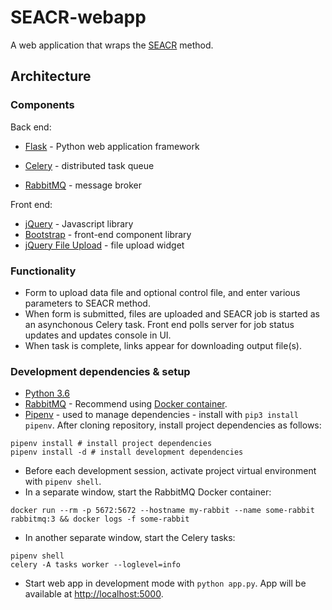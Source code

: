 # SEACR-webapp

A web application that wraps the
[SEACR](https://github.com/FredHutch/SEACR) method.

## Architecture

### Components

Back end:

* [Flask](http://flask.pocoo.org) - Python web application framework

* [Celery](http://www.celeryproject.org) - distributed task queue
* [RabbitMQ](https://www.rabbitmq.com) - message broker

Front end:

* [jQuery](https://jquery.com) - Javascript library
* [Bootstrap](https://getbootstrap.com) - front-end component library
* [jQuery File Upload](https://github.com/blueimp/jQuery-File-Upload) - file upload widget

### Functionality

* Form to upload data file and optional control file, and enter
  various parameters to SEACR method.
* When form is submitted, files are uploaded and SEACR job is started as an asynchonous
  Celery task. Front end polls server for job status updates and
  updates console in UI. 
* When task is complete, links appear for downloading output file(s).

### Development dependencies & setup

* [Python 3.6](https://www.python.org/downloads/release/python-368/)
* [RabbitMQ](https://hub.docker.com/_/rabbitmq) - Recommend using [Docker container](https://hub.docker.com/_/rabbitmq).
* [Pipenv](https://pipenv.readthedocs.io/en/latest/) - used to manage dependencies - install with `pip3 install pipenv`. After cloning repository, install project dependencies as follows:

```
pipenv install # install project dependencies
pipenv install -d # install development dependencies
```

* Before each development session, activate project virtual
  environment with `pipenv shell`. 
* In a separate window, start the RabbitMQ Docker container:

```
docker run --rm -p 5672:5672 --hostname my-rabbit --name some-rabbit rabbitmq:3 && docker logs -f some-rabbit
```

* In another separate window, start the Celery tasks:

```
pipenv shell
celery -A tasks worker --loglevel=info
```

* Start web app in development mode with `python app.py`. App
  will be available at [http://localhost:5000](http://localhost:5000).

